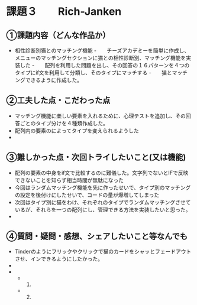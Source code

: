 # 課題３　　Rich-Janken　　

## ①課題内容（どんな作品か）
- 相性診断別猫とのマッチング機能
-　　チーズアカデミーを簡単に作成し、メニューのマッチングセクションに猫との相性診断別、マッチング機能を実装した
-　　配列を利用した問題を出し、その回答の１６パターンを４つのタイプにif文を利用して分類し、そのタイプにマッチする
-　　猫とマッチングできるように作成した。

## ②工夫した点・こだわった点
- マッチング機能に楽しい要素を入れるために、心理テストを追加し、その回答ごとのタイプ分けを４種類作成した。
- 配列内の要素のによってタイプを変えられるようした
- 

## ③難しかった点・次回トライしたいこと(又は機能)
- 配列の要素の中身をif文で比較するのに難儀した。文字列でないとIFで反映できないことを知らず相当時間が無駄になった
- 今回はランダムマッチング機能を先に作ったせいで、タイプ別のマッチングの設定を後付けにしたせいで、コードの量が爆増してしまった
- 次回はタイプ別に猫をわけ、それぞれのタイプでランダムマッチングさせているが、それらを一つの配列にし、管理できる方法を実装したいと思った。
- 

## ④質問・疑問・感想、シェアしたいこと等なんでも
- Tinderのようにフリックやクリックで猫のカードをシャッとフェードアウトさせ、インできるようにしたかった。
- 
- 
	- 1.
	- 2.
